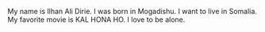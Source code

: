 My name is Ilhan Ali Dirie.
I was born in Mogadishu.
I want to live in Somalia.
My favorite movie is KAL HONA HO.
I love to be alone.
